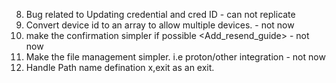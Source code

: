 8. Bug related to Updating credential and cred ID - can not replicate
3. Convert device id to an array to allow multiple devices. - not now
4. make the confirmation simpler if possible <Add_resend_guide> - not now
5. Make the file management simpler. i.e proton/other integration - not now
2. Handle Path name defination x,exit as an exit. 